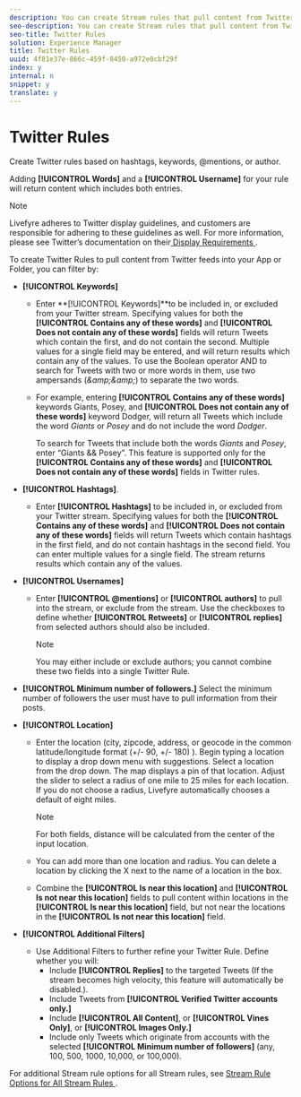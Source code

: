 ```yaml
---
description: You can create Stream rules that pull content from Twitter.
seo-description: You can create Stream rules that pull content from Twitter.
seo-title: Twitter Rules
solution: Experience Manager
title: Twitter Rules
uuid: 4f81e37e-866c-459f-8450-a972e0cbf29f
index: y
internal: n
snippet: y
translate: y
---
```


# Twitter Rules

Create Twitter rules based on hashtags, keywords, @mentions, or author.

Adding **[!UICONTROL  Words]** and a **[!UICONTROL  Username]** for your rule will return content which includes both entries.

>[!NOTE]
>
>Livefyre adheres to Twitter display guidelines, and customers are responsible for adhering to these guidelines as well. For more information, please see Twitter’s documentation on their[ Display Requirements ](http://dev.twitter.com/terms/display-requirements). 

To create Twitter Rules to pull content from Twitter feeds into your App or Folder, you can filter by:

* **[!UICONTROL  Keywords]** 
    * Enter **[!UICONTROL  Keywords]**to be included in, or excluded from your Twitter stream. Specifying values for both the **[!UICONTROL  Contains any of these words]** and **[!UICONTROL  Does not contain any of these words]** fields will return Tweets which contain the first, and do not contain the second. Multiple values for a single field may be entered, and will return results which contain any of the values. To use the Boolean operator AND to search for Tweets with two or more words in them, use two ampersands (*&amp;amp;&amp;amp;*) to separate the two words.
    * For example, entering **[!UICONTROL  Contains any of these words]** keywords Giants, Posey, and **[!UICONTROL  Does not contain any of these words]** keyword Dodger, will return all Tweets which include the word *Giants* or *Posey* and do not include the word *Dodger*. 

      To search for Tweets that include both the words *Giants* and *Posey*, enter “Giants && Posey”. This feature is supported only for the **[!UICONTROL  Contains any of these words]** and **[!UICONTROL  Does not contain any of these words]** fields in Twitter rules.


* **[!UICONTROL  Hashtags]**. 
    * Enter **[!UICONTROL  Hashtags]** to be included in, or excluded from your Twitter stream. Specifying values for both the **[!UICONTROL  Contains any of these words]** and **[!UICONTROL  Does not contain any of these words]** fields will return Tweets which contain hashtags in the first field, and do not contain hashtags in the second field. You can enter multiple values for a single field. The stream returns results which contain any of the values.

* **[!UICONTROL  Usernames]** 
    * Enter **[!UICONTROL  @mentions]** or **[!UICONTROL  authors]** to pull into the stream, or exclude from the stream. Use the checkboxes to define whether **[!UICONTROL  Retweets]** or **[!UICONTROL  replies]** from selected authors should also be included.

      >[!NOTE]
      >
      >You may either include or exclude authors; you cannot combine these two fields into a single Twitter Rule.


* **[!UICONTROL  Minimum number of followers.]** Select the minimum number of followers the user must have to pull information from their posts.
* **[!UICONTROL  Location]** 
    * Enter the location (city, zipcode, address, or geocode in the common latitude/longitude format (+/- 90, +/- 180) ). Begin typing a location to display a drop down menu with suggestions. Select a location from the drop down. The map displays a pin of that location. Adjust the slider to select a radius of one mile to 25 miles for each location. If you do not choose a radius, Livefyre automatically chooses a default of eight miles.

      >[!NOTE]
      >
      >For both fields, distance will be calculated from the center of the input location.

    * You can add more than one location and radius. You can delete a location by clicking the X next to the name of a location in the box.

    * Combine the **[!UICONTROL  Is near this location]** and **[!UICONTROL  Is not near this location]** fields to pull content within locations in the **[!UICONTROL  Is near this location]** field, but not near the locations in the **[!UICONTROL  Is not near this location]** field.


* **[!UICONTROL  Additional Filters]** 
    * Use Additional Filters to further refine your Twitter Rule. Define whether you will:     
        * Include **[!UICONTROL  Replies]** to the targeted Tweets (If the stream becomes high velocity, this feature will automatically be disabled.).
        * Include Tweets from **[!UICONTROL  Verified Twitter accounts only.]**
        * Include **[!UICONTROL  All Content]**, or **[!UICONTROL  Vines Only]**, or **[!UICONTROL  Images Only.]**
        * Include only Tweets which originate from accounts with the selected **[!UICONTROL  Minimum number of followers]** (any, 100, 500, 1000, 10,000, or 100,000).


For additional Stream rule options for all Stream rules, see [ Stream Rule Options for All Stream Rules ](c_stream_rule_options_for_all_stream_rules.md#c_stream_rule_options_for_all_stream_rules). 
